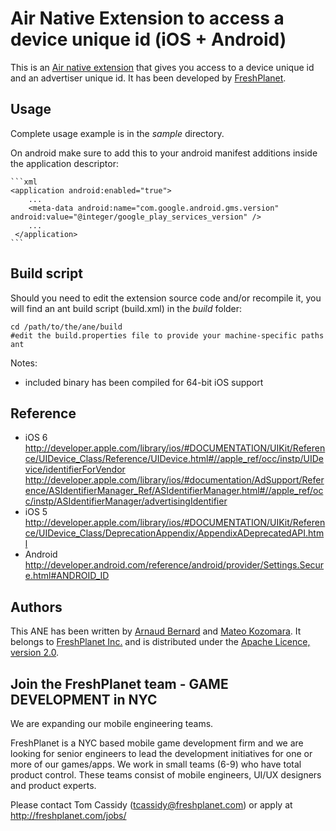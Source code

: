 Air Native Extension to access a device unique id (iOS + Android)
======================================

This is an [Air native extension](http://www.adobe.com/devnet/air/native-extensions-for-air.html) that gives you access to a device unique id and an advertiser unique id. It has been developed by [FreshPlanet](http://freshplanet.com).

Usage
---------

Complete usage example is in the *sample* directory.

On android make sure to add this to your android manifest additions inside the application descriptor:

    ```xml
    <application android:enabled="true">
        ...
        <meta-data android:name="com.google.android.gms.version" android:value="@integer/google_play_services_version" />
        ...
     </application>
    ```

Build script
---------

Should you need to edit the extension source code and/or recompile it, you will find an ant build script (build.xml) in the *build* folder:

    cd /path/to/the/ane/build
    #edit the build.properties file to provide your machine-specific paths
    ant

    
Notes:
* included binary has been compiled for 64-bit iOS support

Reference
------

- iOS 6 http://developer.apple.com/library/ios/#DOCUMENTATION/UIKit/Reference/UIDevice_Class/Reference/UIDevice.html#//apple_ref/occ/instp/UIDevice/identifierForVendor
http://developer.apple.com/library/ios/#documentation/AdSupport/Reference/ASIdentifierManager_Ref/ASIdentifierManager.html#//apple_ref/occ/instp/ASIdentifierManager/advertisingIdentifier
- iOS 5 http://developer.apple.com/library/ios/#DOCUMENTATION/UIKit/Reference/UIDevice_Class/DeprecationAppendix/AppendixADeprecatedAPI.html
- Android http://developer.android.com/reference/android/provider/Settings.Secure.html#ANDROID_ID

Authors
------

This ANE has been written by [Arnaud Bernard](https://github.com/arnobern) and [Mateo Kozomara](mateo.kozomara@gmail.com). It belongs to [FreshPlanet Inc.](http://freshplanet.com) and is distributed under the [Apache Licence, version 2.0](http://www.apache.org/licenses/LICENSE-2.0).


Join the FreshPlanet team - GAME DEVELOPMENT in NYC
------

We are expanding our mobile engineering teams.

FreshPlanet is a NYC based mobile game development firm and we are looking for senior engineers to lead the development initiatives for one or more of our games/apps. We work in small teams (6-9) who have total product control.  These teams consist of mobile engineers, UI/UX designers and product experts.


Please contact Tom Cassidy (tcassidy@freshplanet.com) or apply at http://freshplanet.com/jobs/
